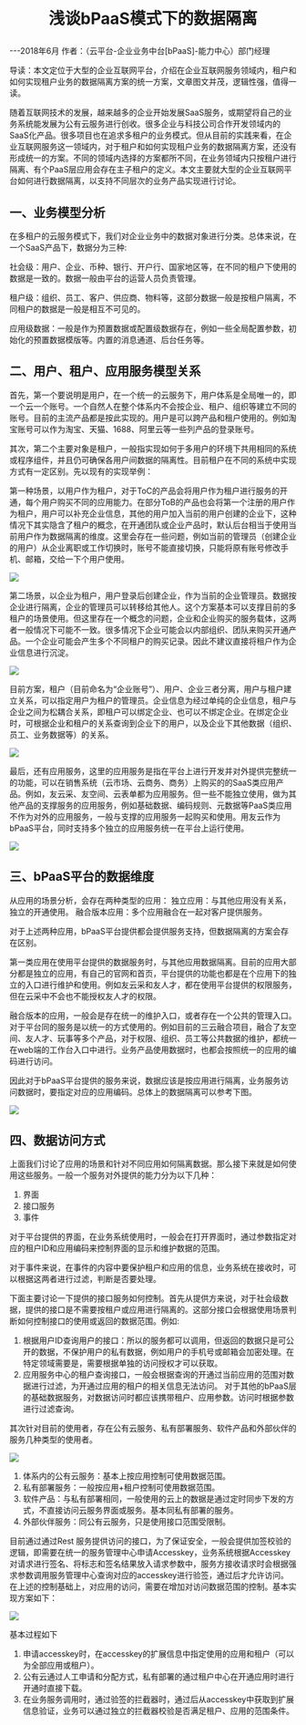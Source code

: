 # <p align="center">浅谈bPaaS模式下的数据隔离</p>
---2018年6月
作者：（云平台-企业业务中台[bPaaS]-能力中心）部门经理

导读：本文定位于大型的企业互联网平台，介绍在企业互联网服务领域内，租户和如何实现租户业务的数据隔离方案的统一方案，文章图文并茂，逻辑性强，值得一读。

随着互联网技术的发展，越来越多的企业开始发展SaaS服务，或期望将自己的业务系统能发展为公有云服务进行创收。很多企业与科技公司合作开发领域内的SaaS化产品。很多项目也在追求多租户的业务模式。但从目前的实践来看，在企业互联网服务这一领域内，对于租户和如何实现租户业务的数据隔离方案，还没有形成统一的方案。不同的领域内选择的方案都所不同，在业务领域内只按租户进行隔离、有个PaaS层应用会存在主子租户的定义。本文主要就大型的企业互联网平台如何进行数据隔离，以支持不同层次的业务产品实现进行讨论。
## 一、业务模型分析
在多租户的云服务模式下，我们对企业业务中的数据对象进行分类。总体来说，在一个SaaS产品下，数据分为三种:

社会级：用户、企业、币种、银行、开户行、国家地区等，在不同的租户下使用的数据是一致的。数据一般由平台的运营人员负责管理。

租户级：组织、员工、客户、供应商、物料等，这部分数据一般是按租户隔离，不同租户的数据是一般是相互不可见的。

应用级数据：一般是作为预置数据或配置级数据存在，例如一些全局配置参数，初始化的预置数据模版等。内置的消息通道、后台任务等。
## 二、用户、租户、应用服务模型关系
首先，第一个要说明是用户，在一个统一的云服务下，用户体系是全局唯一的，即一个云一个账号。一个自然人在整个体系内不会按企业、租户、组织等建立不同的账号。目前的主流产品都是按此实现的。用户是可以跨产品和租户使用的。例如淘宝账号可以作为淘宝、天猫、1688、阿里云等一些列产品的登录账号。

其次，第二个主要对象是租户，一般指实现如何于多用户的环境下共用相同的系统或程序组件，并且仍可确保各用户间数据的隔离性。目前租户在不同的系统中实现方式有一定区别。先以现有的实现举例：

第一种场景，以用户作为租户，对于ToC的产品会将用户作为租户进行服务的开通，每个用户购买不同的应用能力。在部分ToB的产品也会将第一个注册的用户作为租户，用户可以补充企业信息，其他的用户加入当前的用户创建的企业下，这种情况下其实隐含了租户的概念，在开通团队或企业产品时，默认后台相当于使用当前用户作为数据隔离的维度。这里会存在一些问题，例如当前的管理员（创建企业的用户）从企业离职或工作切换时，账号不能直接切换，只能将原有账号修改手机、邮箱，交给一下个用户使用。

![](/articles/201806/images/article4/images4.1.png)

第二场景，以企业为租户，用户登录后创建企业，作为当前的企业管理员。数据按企业进行隔离，企业的管理员可以转移给其他人。这个方案基本可以支撑目前的多租户的场景使用。但这里存在一个概念的问题，企业和企业购买的服务载体，这两者一般情况下可能不一致。很多情况下企业可能会以内部组织、团队来购买开通产品。一个企业可能会产生多个不同租户的购买记录。因此不建议直接将租户作为企业信息进行沉淀。

![](/articles/201806/images/article4/images4.2.png)

目前方案，租户（目前命名为“企业账号”）、用户、企业三者分离，用户与租户建立关系，可以指定用户为租户的管理员。企业信息为经过单纯的企业信息，租户与企业之间为松耦合关系，即租户可以绑定企业、也可以不绑定企业。在绑定企业时，可根据企业和租户的关系查询到企业下的用户，以及企业下其他数据（组织、员工、业务数据等）的关系。

![](/articles/201806/images/article4/images4.3.png)

最后，还有应用服务，这里的应用服务是指在平台上进行开发并对外提供完整统一的功能，可以在销售系统（云市场、云商务、商务）上购买的的SaaS类应用产品。例如，友云采、友空间、云表单都为应用服务。但一些不能独立使用，做为其他产品的支撑服务的应用服务，例如基础数据、编码规则、元数据等PaaS类应用不作为对外的应用服务，一般与支撑的应用服务一起购买和使用。用友云作为bPaaS平台，同时支持多个独立的应用服务统一在平台上运行使用。

![](/articles/201806/images/article4/images4.4.png)

## 三、bPaaS平台的数据维度
从应用的场景分析，会存在两种类型的应用：
独立应用：与其他应用没有关系，独立的开通使用。
融合版本应用：多个应用融合在一起对客户提供服务。

对于上述两种应用，bPaaS平台提供都会提供服务支持，但数据隔离的方案会存在区别。

第一类应用在使用平台提供的数据服务时，与其他应用数据隔离。目前的应用大部分都是独立的应用，有自己的官网和首页，平台提供的功能也都是在个应用下的独立的入口进行维护和使用。例如友云采和友人才，都在使用平台提供的权限服务，但在云采中不会也不能授权友人才的权限。

融合版本的应用，一般会是存在统一的维护入口，或者存在一个公共的管理入口。对于平台同的服务是以统一的方式使用的。例如目前的三云融合项目，融合了友空间、友人才、玩事等多个产品，对于权限、组织、员工等公共数据的维护，都统一在web端的工作台入口中进行。业务产品使用数据时，也都会按照统一的应用的编码进行访问。

因此对于bPaaS平台提供的服务来说，数据应该是按应用进行隔离，业务服务访问数据时，要指定对应的应用编码。总体上的数据隔离可以参考下图。

![](/articles/201806/images/article4/images4.5.png)

## 四、数据访问方式
上面我们讨论了应用的场景和针对不同应用如何隔离数据。那么接下来就是如何使用这些服务。一般一个服务对外提供的能力分为以下几种：
1. 界面
2. 接口服务
3. 事件

对于平台提供的界面，在业务系统使用时，一般会在打开界面时，通过参数指定对应的租户ID和应用编码来控制界面的显示和维护数据的范围。

对于事件来说，在事件的内容中要保护租户和应用的信息，业务系统在接收时，可以根据这两者进行过滤，判断是否要处理。

下面主要讨论一下提供的接口服务如何控制。首先从提供方来说，对于社会级数据，提供的接口是不需要按租户或应用进行隔离的。这部分接口会根据使用场景判断如何控制接口的使用或返回的数据范围。例如:

1. 根据用户ID查询用户的接口：所以的服务都可以调用，但返回的数据只是可公开的数据，不保护用户的私有数据，例如用户的手机号或邮箱会加密处理。在特定领域需要是，需要根据单独的访问授权才可以获取。
2. 应用服务中心的租户查询接口，一般会根据查询的开通过当前应用的范围对数据进行过滤，为开通过应用的租户的相关信息无法访问。
对于其他的bPaaS层的基础数据服务，对数据访问时都应该携带租户、应用参数。访问时根据参数进行过滤查询。

其次针对目前的使用者，存在公有云服务、私有部署服务、软件产品和外部伙伴的服务几种类型的使用者。
	
![](/articles/201806/images/article4/images4.6.png)
	
1. 体系内的公有云服务：基本上按应用控制可使用数据范围。
2. 私有部署服务：一般按应用+租户控制可使用数据范围。
3. 软件产品：与私有部署相同，一般使用的云上的数据是通过定时同步下发的方式，不直接访问云服务界面或服务。基本同私有部署的服务。
4. 外部伙伴服务：同公有云服务，只是使用接口范围受限制。

目前通过通过Rest 服务提供访问的接口，为了保证安全，一般会提供加签校验的逻辑，即需要在统一的服务管理中心申请Accesskey，业务系统根据Accesskey对请求进行签名、将标志和签名结果放入请求参数中，服务方接收请求时会根据强求参数调用服务管理中心查询对应的accesskey进行验签，通过后才允许访问。
在上述的控制基础上，对应用的访问，需要在增加对访问数据范围的控制。基本实现方案如下：

![](/articles/201806/images/article4/images4.7.png)

基本过程如下

1. 申请accesskey时，在accesskey的扩展信息中指定使用的应用和租户（可以为全部应用或租户）。
2. 公有云通过人工申请和分配方式，私有部署的通过租户中心在开通应用时进行开通时直接下载。
3. 在业务服务调用时，通过验签的拦截器时，通过后从accesskey中获取到扩展信息验证，业务可以通过独立的拦截器校验是否满足租户、应用的范围条件。


